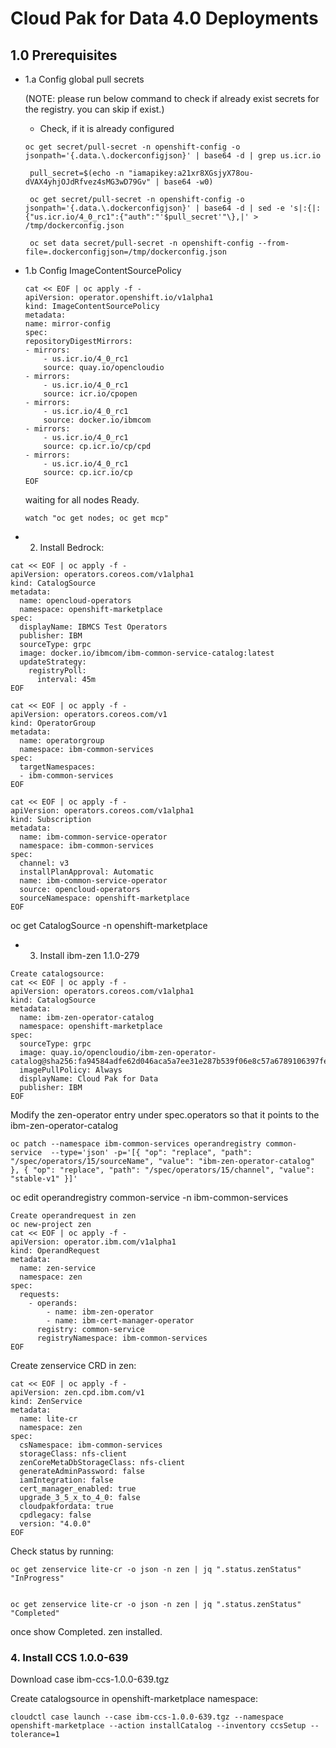 # Cloud Pak for Data 4.0 Deployments

## 1.0 Prerequisites

- 1.a Config global pull secrets

  (NOTE: please run below command to check if already exist secrets for the registry. you can skip if exist.)

  - Check, if it is already configured
  ```
  oc get secret/pull-secret -n openshift-config -o jsonpath='{.data.\.dockerconfigjson}' | base64 -d | grep us.icr.io

   pull_secret=$(echo -n "iamapikey:a21xr8XGsjyX78ou-dVAX4yhjOJdRfvez4sMG3wD79Gv" | base64 -w0)

   oc get secret/pull-secret -n openshift-config -o jsonpath='{.data.\.dockerconfigjson}' | base64 -d | sed -e 's|:{|:{"us.icr.io/4_0_rc1":{"auth":"'$pull_secret'"\},|' > /tmp/dockerconfig.json
   
   oc set data secret/pull-secret -n openshift-config --from-file=.dockerconfigjson=/tmp/dockerconfig.json
   ```

- 1.b Config ImageContentSourcePolicy
    ```
    cat << EOF | oc apply -f -
    apiVersion: operator.openshift.io/v1alpha1
    kind: ImageContentSourcePolicy
    metadata:
    name: mirror-config
    spec:
    repositoryDigestMirrors:
    - mirrors:
        - us.icr.io/4_0_rc1
        source: quay.io/opencloudio
    - mirrors:
        - us.icr.io/4_0_rc1
        source: icr.io/cpopen
    - mirrors:
        - us.icr.io/4_0_rc1
        source: docker.io/ibmcom
    - mirrors:
        - us.icr.io/4_0_rc1
        source: cp.icr.io/cp/cpd
    - mirrors:
        - us.icr.io/4_0_rc1
        source: cp.icr.io/cp
    EOF
    ```

    waiting for all nodes Ready.
    ```
    watch "oc get nodes; oc get mcp"
    ```

- 2. Install Bedrock:
  
```
cat << EOF | oc apply -f -
apiVersion: operators.coreos.com/v1alpha1
kind: CatalogSource
metadata:
  name: opencloud-operators
  namespace: openshift-marketplace
spec:
  displayName: IBMCS Test Operators
  publisher: IBM
  sourceType: grpc
  image: docker.io/ibmcom/ibm-common-service-catalog:latest
  updateStrategy:
    registryPoll:
      interval: 45m
EOF

cat << EOF | oc apply -f -
apiVersion: operators.coreos.com/v1
kind: OperatorGroup
metadata:
  name: operatorgroup
  namespace: ibm-common-services
spec:
  targetNamespaces:
  - ibm-common-services
EOF

cat << EOF | oc apply -f -
apiVersion: operators.coreos.com/v1alpha1
kind: Subscription
metadata:
  name: ibm-common-service-operator
  namespace: ibm-common-services
spec:
  channel: v3
  installPlanApproval: Automatic
  name: ibm-common-service-operator
  source: opencloud-operators
  sourceNamespace: openshift-marketplace
EOF

```

oc get CatalogSource -n openshift-marketplace 

- 3. Install ibm-zen 1.1.0-279
```
Create catalogsource:
cat << EOF | oc apply -f -
apiVersion: operators.coreos.com/v1alpha1
kind: CatalogSource
metadata:
  name: ibm-zen-operator-catalog
  namespace: openshift-marketplace
spec:
  sourceType: grpc
  image: quay.io/opencloudio/ibm-zen-operator-catalog@sha256:fa94584adfe62d046aca5a7ee31e287b539f06e8c57a6789106397fe3d99f72a
  imagePullPolicy: Always
  displayName: Cloud Pak for Data
  publisher: IBM
EOF
```

Modify the zen-operator entry under spec.operators so that it points to the ibm-zen-operator-catalog

```
oc patch --namespace ibm-common-services operandregistry common-service  --type='json' -p='[{ "op": "replace", "path": "/spec/operators/15/sourceName", "value": "ibm-zen-operator-catalog" }, { "op": "replace", "path": "/spec/operators/15/channel", "value": "stable-v1" }]'
```


oc edit operandregistry common-service -n ibm-common-services

```
Create operandrequest in zen
oc new-project zen
cat << EOF | oc apply -f -
apiVersion: operator.ibm.com/v1alpha1
kind: OperandRequest
metadata:
  name: zen-service
  namespace: zen
spec:
  requests:
    - operands:
        - name: ibm-zen-operator
        - name: ibm-cert-manager-operator
      registry: common-service
      registryNamespace: ibm-common-services
EOF
```

Create zenservice CRD in zen:
```
cat << EOF | oc apply -f -
apiVersion: zen.cpd.ibm.com/v1
kind: ZenService
metadata:
  name: lite-cr
  namespace: zen
spec:
  csNamespace: ibm-common-services
  storageClass: nfs-client
  zenCoreMetaDbStorageClass: nfs-client
  generateAdminPassword: false
  iamIntegration: false
  cert_manager_enabled: true
  upgrade_3_5_x_to_4_0: false
  cloudpakfordata: true
  cpdlegacy: false
  version: "4.0.0"
EOF
```

Check status by running:
```
oc get zenservice lite-cr -o json -n zen | jq ".status.zenStatus"
"InProgress"


oc get zenservice lite-cr -o json -n zen | jq ".status.zenStatus"
"Completed"
```

once show Completed. zen installed.



### 4. Install CCS 1.0.0-639
Download case ibm-ccs-1.0.0-639.tgz

Create catalogsource in openshift-marketplace namespace:
```
cloudctl case launch --case ibm-ccs-1.0.0-639.tgz --namespace openshift-marketplace --action installCatalog --inventory ccsSetup --tolerance=1
```



